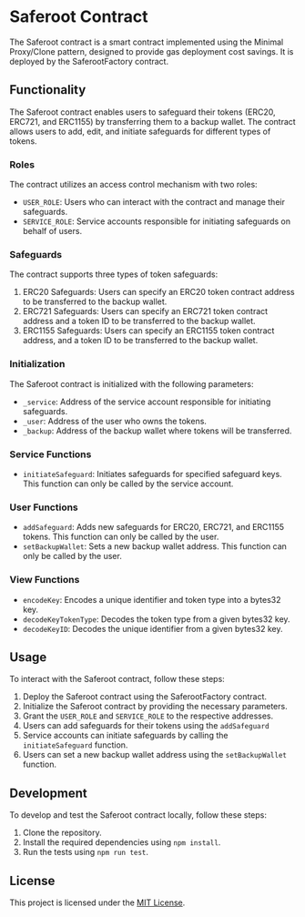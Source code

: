 # Saferoot Contract

The Saferoot contract is a smart contract implemented using the Minimal Proxy/Clone pattern, designed to provide gas deployment cost savings. It is deployed by the SaferootFactory contract.

## Functionality

The Saferoot contract enables users to safeguard their tokens (ERC20, ERC721, and ERC1155) by transferring them to a backup wallet. The contract allows users to add, edit, and initiate safeguards for different types of tokens.

### Roles

The contract utilizes an access control mechanism with two roles:

- `USER_ROLE`: Users who can interact with the contract and manage their safeguards.
- `SERVICE_ROLE`: Service accounts responsible for initiating safeguards on behalf of users.

### Safeguards

The contract supports three types of token safeguards:

1. ERC20 Safeguards: Users can specify an ERC20 token contract address to be transferred to the backup wallet.
2. ERC721 Safeguards: Users can specify an ERC721 token contract address and a token ID to be transferred to the backup wallet.
3. ERC1155 Safeguards: Users can specify an ERC1155 token contract address, and a token ID to be transferred to the backup wallet.

### Initialization

The Saferoot contract is initialized with the following parameters:

- `_service`: Address of the service account responsible for initiating safeguards.
- `_user`: Address of the user who owns the tokens.
- `_backup`: Address of the backup wallet where tokens will be transferred.

### Service Functions

- `initiateSafeguard`: Initiates safeguards for specified safeguard keys. This function can only be called by the service account.

### User Functions

- `addSafeguard`: Adds new safeguards for ERC20, ERC721, and ERC1155 tokens. This function can only be called by the user.
- `setBackupWallet`: Sets a new backup wallet address. This function can only be called by the user.

### View Functions

- `encodeKey`: Encodes a unique identifier and token type into a bytes32 key.
- `decodeKeyTokenType`: Decodes the token type from a given bytes32 key.
- `decodeKeyID`: Decodes the unique identifier from a given bytes32 key.

## Usage

To interact with the Saferoot contract, follow these steps:

1. Deploy the Saferoot contract using the SaferootFactory contract.
2. Initialize the Saferoot contract by providing the necessary parameters.
3. Grant the `USER_ROLE` and `SERVICE_ROLE` to the respective addresses.
4. Users can add safeguards for their tokens using the `addSafeguard`
5. Service accounts can initiate safeguards by calling the `initiateSafeguard` function.
6. Users can set a new backup wallet address using the `setBackupWallet` function.

## Development

To develop and test the Saferoot contract locally, follow these steps:

1. Clone the repository.
2. Install the required dependencies using `npm install`.
3. Run the tests using `npm run test`.

## License

This project is licensed under the [MIT License](LICENSE).
